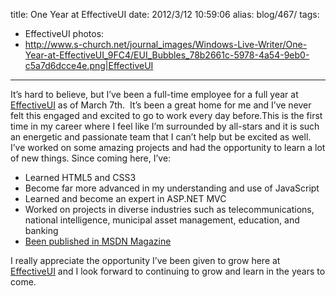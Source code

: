 title: One Year at EffectiveUI
date: 2012/3/12 10:59:06
alias: blog/467/
tags:
- EffectiveUI
photos:
- http://www.s-church.net/journal_images/Windows-Live-Writer/One-Year-at-EffectiveUI_9FC4/EUI_Bubbles_78b2661c-5978-4a54-9eb0-c5a7d6dcce4e.png|EffectiveUI
---
It’s hard to believe, but I’ve been a full-time employee for a full year at [EffectiveUI](http://www.effectiveui.com) as of March 7th.  It’s been a great home for me and I’ve never felt this engaged and excited to go to work every day before.This is the first time in my career where I feel like I’m surrounded by all-stars and it is such an energetic and passionate team that I can’t help but be excited as well.  I’ve worked on some amazing projects and had the opportunity to learn a lot of new things. Since coming here, I’ve:

*   Learned HTML5 and CSS3
*   Become far more advanced in my understanding and use of JavaScript
*   Learned and become an expert in ASP.NET MVC
*   Worked on projects in diverse industries such as telecommunications, national intelligence, municipal asset management, education, and banking
*   [Been published in MSDN Magazine](http://msdn.microsoft.com/magazine/hh852592)

I really appreciate the opportunity I’ve been given to grow here at [EffectiveUI](http://www.effectiveui.com) and I look forward to continuing to grow and learn in the years to come.